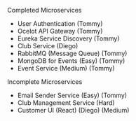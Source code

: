 Completed Microservices
 - User Authentication (Tommy)
 - Ocelot API Gateway (Tommy)
 - Eureka Service Discovery (Tommy)
 - Club Service (Diego)
 - RabbitMQ (Message Queue) (Tommy)
 - MongoDB for Events (Easy) (Tommy)
 - Event Service (Medium) (Tommy)

Incomplete Microservices
 - Email Sender Service (Easy) (Tommy)
 - Club Management Service (Hard)
 - Customer UI (React) (Diego) (Medium)
